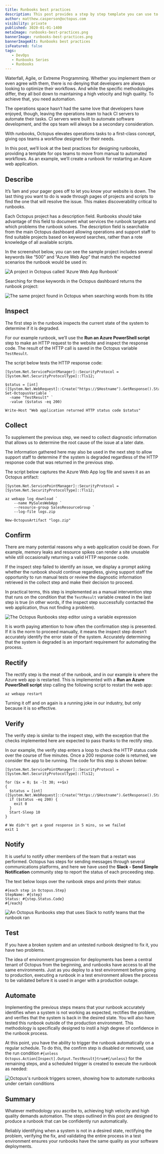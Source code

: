 ```yaml
---
title: Runbooks best practices
description: This post provides a step by step template you can use to generate high quality runbooks in Octopus
author: matthew.casperson@octopus.com
visibility: private
published: 3020-01-01-1400
metaImage: runbooks-best-practices.png
bannerImage: runbooks-best-practices.png
bannerImageAlt: Runbooks best practices
isFeatured: false
tags:
   - DevOps
   - Runbooks Series
   - Runbooks
---
```


Waterfall, Agile, or Extreme Programming. Whether you implement them or even agree with them, there is no denying that developers are always looking to optimize their workflows. And while the specific methodologies differ, they all boil down to maintaining a high velocity and high quality. To achieve that, you need automation.

The operations space hasn’t had the same love that developers have enjoyed, though, leaving the operations team to hack CI servers to automate their tasks. CI servers were built to automate software development, and the ops team will always be a secondary consideration.

With runbooks, Octopus elevates operations tasks to a first-class concept, giving ops teams a workflow designed for their needs.

In this post, we’ll look at the best practices for designing runbooks, providing a template for ops teams to move from manual to automated workflows. As an example, we’ll create a runbook for restarting an Azure web application.

## Describe

It’s 1am and your pager goes off to let you know your website is down. The last thing you want to do is wade through pages of projects and scripts to find the one that will resolve the issue. This makes discoverability critical to runbooks.

Each Octopus project has a description field. Runbooks should take advantage of this field to document what services the runbook targets and which problems the runbook solves. The description field is searchable from the main Octopus dashboard allowing operations and support staff to find suitable projects based on keyword searches, rather than a rote knowledge of all available scripts.

In the screenshot below, you can see the sample project includes several keywords like “500” and “Azure Web App” that match the expected scenarios the runbook would be used in:

![A project in Octopus called 'Azure Web App Runbook'](description.png "width=500")

Searching for these keywords in the Octopus dashboard returns the runbook project:

![The same project found in Octopus when searching words from its title](search.png "width=500")

## Inspect

The first step in the runbook inspects the current state of the system to determine if it is degraded.

For our example runbook, we’ll use the **Run an Azure PowerShell script** step to make an HTTP request to the website and inspect the response code. The result of the HTTP call is saved in the Octopus variable `TestResult`.

The script below tests the HTTP response code:

```
[System.Net.ServicePointManager]::SecurityProtocol = [System.Net.SecurityProtocolType]::Tls12;

$status = [int]([System.Net.WebRequest]::Create("https://$Hostname").GetResponse().StatusCode)
Set-OctopusVariable `
  -name "TestResult" `
  -value ($status -eq 200)

Write-Host "Web application returned HTTP status code $status"
```

## Collect

To supplement the previous step, we need to collect diagnostic information that allows us to determine the root cause of the issue at a later date.

The information gathered here may also be used in the next step to allow support staff to determine if the system is degraded regardless of the HTTP response code that was returned in the previous step.

The script below captures the Azure Web App log file and saves it as an Octopus artifact:

```
[System.Net.ServicePointManager]::SecurityProtocol = [System.Net.SecurityProtocolType]::Tls12;

az webapp log download `
    --name MySalesWebApp `
    --resource-group SalesResourceGroup `
    --log-file logs.zip

New-OctopusArtifact "logs.zip"
```

## Confirm

There are many potential reasons why a web application could be down. For example, memory leaks and resource spikes can render a site unusable while still occasionally returning a valid HTTP response code.

If the inspect step failed to identify an issue, we display a prompt asking whether the runbook should continue regardless, giving support staff the opportunity to run manual tests or review the diagnostic information retrieved in the collect step and make their decision to proceed.

In practical terms, this step is implemented as a manual intervention step that runs on the condition that the `TestResult` variable created in the last step is true (in other words, if the inspect step successfully contacted the web application, thus not finding a problem).

![The Octopus Runbooks step editor using a variable expression](confirm.png "width=500")

It is worth paying attention to how often the confirmation step is presented. If it is the norm to proceed manually, it means the inspect step doesn’t accurately identify the error state of the system. Accurately determining that the system is degraded is an important requirement for automating the process.

## Rectify

The rectify step is the meat of the runbook, and in our example is where the Azure web app is restarted. This is implemented with a **Run an Azure PowerShell script** step calling the following script to restart the web app:

```
az webapp restart
```

Turning it off and on again is a running joke in our industry, but only because it is so effective.

## Verify

The verify step is similar to the inspect step, with the exception that the checks implemented here are expected to pass thanks to the rectify step.

In our example, the verify step enters a loop to check the HTTP status code over the course of five minutes. Once a 200 response code is returned, we consider the app to be running. The code for this step is shown below:

```
[System.Net.ServicePointManager]::SecurityProtocol = [System.Net.SecurityProtocolType]::Tls12;

for ($x = 0; $x -lt 30; ++$x)
{
  $status = [int]([System.Net.WebRequest]::Create("https://$Hostname").GetResponse().StatusCode)
  if ($status -eq 200) {
    exit 0
  }
  Start-Sleep 10
}

# We didn't get a good response in 5 mins, so we failed
exit 1
```

## Notify

It is useful to notify other members of the team that a restart was performed. Octopus has steps for sending messages through several communications platforms, and here we have used the **Slack - Send Simple Notification** community step to report the status of each proceeding step.

The text below loops over the runbook steps and prints their status:

```
#{each step in Octopus.Step}
StepName: #{step}
Status: #{step.Status.Code}
#{/each}
```

![An Octopus Runbooks step that uses Slack to notify teams that the runbook ran](notify.png "width=500")

## Test

If you have a broken system and an untested runbook designed to fix it, you have two problems.

The idea of environment progression for deployments has been a central tenant of Octopus from the beginning, and runbooks have access to all the same environments. Just as you deploy to a test environment before going to production, executing a runbook in a test environment allows the process to be validated before it is used in anger with a production outage.

## Automate

Implementing the previous steps means that your runbook accurately identifies when a system is not working as expected, rectifies the problem, and verifies that the system is back in the desired state. You will also have tested this runbook outside of the production environment. This methodology is specifically designed to instil a high degree of confidence in the runbook process.

At this point, you have the ability to trigger the runbook automatically on a regular schedule. To do this, the confirm step is disabled or removed, use the run condition `#{unless Octopus.Action[Inspect].Output.TestResult}true#{/unless}` for the remaining steps, and a scheduled trigger is created to execute the runbook as needed:

![Octopus's runbook triggers screen, showing how to automate runbooks under certain conditions](triggers.png "width=500")

## Summary

Whatever methodology you ascribe to, achieving high velocity and high quality demands automation. The steps outlined in this post are designed to produce a runbook that can be confidently run automatically.

Reliably identifying when a system is not in a desired state, rectifying the problem, verifying the fix, and validating the entire process in a test environment ensures your runbooks have the same quality as your software deployments.